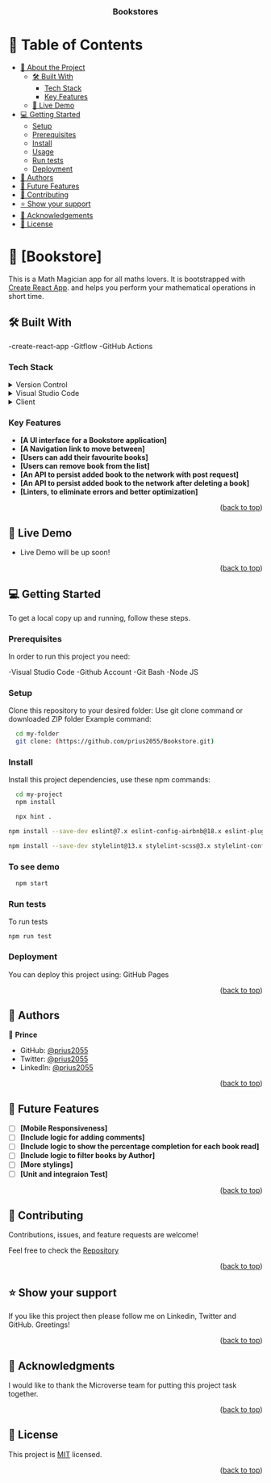 <a name="readme-top"></a>

<div align="center">
  <br/>

  <h3><b>Bookstores</b></h3>

</div>

# 📗 Table of Contents

- [📖 About the Project](#about-project)
  - [🛠 Built With](#built-with)
    - [Tech Stack](#tech-stack)
    - [Key Features](#key-features)
  - [🚀 Live Demo](#live-demo)
- [💻 Getting Started](#getting-started)
  - [Setup](#setup)
  - [Prerequisites](#prerequisites)
  - [Install](#install)
  - [Usage](#usage)
  - [Run tests](#run-tests)
  - [Deployment](#deployment)
- [👥 Authors](#authors)
- [🔭 Future Features](#future-features)
- [🤝 Contributing](#contributing)
- [⭐️ Show your support](#support)
- [🙏 Acknowledgements](#acknowledgements)
- [📝 License](#license)

# 📖 [Bookstore] <a name="about-project"></a>

This is a Math Magician app for all maths lovers.
It is bootstrapped with [Create React App](https://github.com/facebook/create-react-app). and helps you perform your mathematical operations in short time.

## 🛠 Built With <a name="built-with"></a>

-create-react-app
-Gitflow
-GitHub Actions

### Tech Stack <a name="tech-stack"></a>

<details>
  <summary>Version Control</summary>
  <ul>
    <li><a href="https://github.com/">GitHub Actions & Gitflow</a></li>
  </ul>
</details>
<details>
  <summary>Visual Studio Code</summary>
  <ul>
    <li><a href="https://code.visualstudio.com">Visual Studio Code</a></li>
  </ul>
</details>
<details>
  <summary>Client</summary>
  <ul>
    <li><a href="https://create-react-app.dev/">React</a></li>
  </ul>
</details>
 
### Key Features <a name="key-features"></a>

- **[A UI interface for a Bookstore application]**
- **[A Navigation link to move between]**
- **[Users can add their favourite books]**
- **[Users can remove book from the list]**
- **[An API to persist added book to the network with post request]**
- **[An API to persist added book to the network after deleting a book]**
- **[Linters, to eliminate errors and better optimization]**

<p align="right">(<a href="#readme-top">back to top</a>)</p>

## 🚀 Live Demo <a name="live-demo"></a>

- Live Demo will be up soon!

<p align="right">(<a href="#readme-top">back to top</a>)</p>

## 💻 Getting Started <a name="getting-started"></a>

To get a local copy up and running, follow these steps.

### Prerequisites

In order to run this project you need:

-Visual Studio Code
-Github Account
-Git Bash
-Node JS

### Setup

Clone this repository to your desired folder:
Use git clone command or downloaded ZIP folder
Example command:

```sh
  cd my-folder
  git clone: (https://github.com/prius2055/Bookstore.git)
```

### Install

Install this project dependencies, use these npm commands:

```sh
  cd my-project
  npm install
```

```sh
  npx hint .
```

```sh
npm install --save-dev eslint@7.x eslint-config-airbnb@18.x eslint-plugin-import@2.x eslint-plugin-jsx-a11y@6.x eslint-plugin-react@7.x eslint-plugin-react-hooks@4.x @babel/eslint-parser@7.x @babel/core@7.x  @babel/plugin-syntax-jsx@7.x  @babel/preset-react@7.x @babel/preset-react@7.x
```

```sh
npm install --save-dev stylelint@13.x stylelint-scss@3.x stylelint-config-standard@21.x stylelint-csstree-validator@1.x
```

### To see demo

```sh
  npm start
```

### Run tests

To run tests

```
npm run test

```

### Deployment

You can deploy this project using:
GitHub Pages

<p align="right">(<a href="#readme-top">back to top</a>)</p>

## 👥 Authors <a name="authors"></a>

👤 **Prince**

- GitHub: [@prius2055](https://github.com/prius2055)
- Twitter: [@prius2055](https://www.twitter.com/prius2055)
- LinkedIn: [@prius2055](https://www.linkedin.com/prius2055)

<p align="right">(<a href="#readme-top">back to top</a>)</p>

## 🔭 Future Features <a name="future-features"></a>

- [ ] **[Mobile Responsiveness]**
- [ ] **[Include logic for adding comments]**
- [ ] **[Include logic to show the percentage completion for each book read]**
- [ ] **[Include logic to filter books by Author]**
- [ ] **[More stylings]**
- [ ] **[Unit and integraion Test]**

<p align="right">(<a href="#readme-top">back to top</a>)</p>

## 🤝 Contributing <a name="contributing"></a>

Contributions, issues, and feature requests are welcome!

Feel free to check the [Repository](https://github.com/prius2055/Bookstore)

<p align="right">(<a href="#readme-top">back to top</a>)</p>

## ⭐️ Show your support <a name="support"></a>

If you like this project then please follow me on Linkedin, Twitter and GitHub. Greetings!

<p align="right">(<a href="#readme-top">back to top</a>)</p>

## 🙏 Acknowledgments <a name="acknowledgements"></a>

I would like to thank the Microverse team for putting this project task together.

<p align="right">(<a href="#readme-top">back to top</a>)</p>

## 📝 License <a name="license"></a>

This project is [MIT](./MIT.md) licensed.

<p align="right">(<a href="#readme-top">back to top</a>)</p
